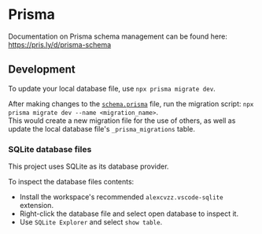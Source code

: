 # Prisma

Documentation on Prisma schema management can be found here: https://pris.ly/d/prisma-schema

## Development

To update your local database file, use `npx prisma migrate dev`.

After making changes to the [`schema.prisma`](./schema.prisma) file, run the migration script:
`npx prisma migrate dev --name <migration_name>`.  
This would create a new migration file for the use of others, as well as update the local database file's `_prisma_migrations` table.

### SQLite database files

This project uses SQLite as its database provider.

To inspect the database files contents:

- Install the workspace's recommended `alexcvzz.vscode-sqlite` extension.
- Right-click the database file and select open database to inspect it.
- Use `SQLite Explorer` and select `show table`.
